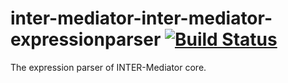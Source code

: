# inter-mediator-inter-mediator-expressionparser [![Build Status](https://github.com/INTER-Mediator/inter-mediator-expressionparser/actions/workflows/node.js.yml/badge.svg)](https://github.com/INTER-Mediator/inter-mediator-expressionparser/actions/workflows/node.js.yml)
The expression parser of INTER-Mediator core.
